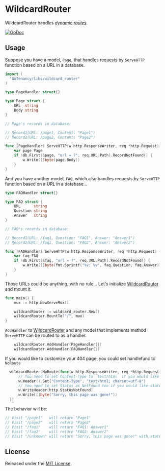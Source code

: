 # WildcardRouter

WildcardRouter handles [*dynamic routes*](https://en.wikipedia.org/wiki/Dynamic_routing).

[![GoDoc](https://godoc.org/GoTenancy/libs/wildcard_router?status.svg)](https://godoc.org/GoTenancy/libs/wildcard_router)

## Usage

Suppose you have a model, `Page`, that handles requests by `ServeHTTP` function based on a URL in a database.

```go
import (
  "GoTenancy/libs/wildcard_router"
)

type PageHandler struct{}

type Page struct {
	URL  string
	Body string
}

// Page's records in database:

// Record1(URL: /page1, Content: "Page1")
// Record2(URL: /page2, Content: "Page2")

func (PageHandler) ServeHTTP(w http.ResponseWriter, req *http.Request) {
	var page Page
	if !db.First(&page, "url = ?", req.URL.Path).RecordNotFound() {
		w.Write([]byte(page.Body))
	}
}
```

And you have another model, `FAQ`, which also handles requests by `ServeHTTP` function based on a URL in a database...

```go
type FAQHandler struct{}

type FAQ struct {
	URL      string
	Question string
	Answer   string
}

// FAQ's records in database:

// Record1(URL: /faq1, Question: "FAQ1", Answer: "Answer1")
// Record2(URL: /faq2, Question: "FAQ2", Answer: "Answer2")

func (FAQHandler) ServeHTTP(w http.ResponseWriter, req *http.Request) {
	var faq FAQ
	if !db.First(&faq, "url = ?", req.URL.Path).RecordNotFound() {
		w.Write([]byte(fmt.Sprintf("%v: %v", faq.Question, faq.Answer)))
	}
}
```

Those URLs could be anything, with no rule... Let's initialize [WildcardRouter](https://GoTenancy/libs/wildcard_router) and mount it.

```go
func main() {
	mux := http.NewServeMux()

	wildcardRouter := wildcard_router.New()
	wildcardRouter.MountTo("/", mux)
}
```

`AddHandler` to [WildcardRouter](https://GoTenancy/libs/wildcard_router) and any model that implements method `ServeHTTP` can be routed to as a handler.

```go
    wildcardRouter.AddHandler(PageHandler{})
    wildcardRouter.AddHandler(FAQHandler{})
```

If you would like to customize your 404 page, you could set handlefunc to `NoRoute`

```go
  wildcardRouter.NoRoute(func(w http.ResponseWriter, req *http.Request) {
      // You need to set Content-Type to `text/html` if you would like brower recognize as HTML
      w.Header().Set("Content-Type", "text/html; charset=utf-8")
      // You need to set Status as NotFound too if you would like status code is 404
      w.WriteHeader(http.StatusNotFound)
      w.Write([]byte("Sorry, this page was gone!"))
  })
```

The behavior will be:

```go
// Visit "/page1"   will return "Page1"
// Visit "/page2"   will return "Page2"
// Visit "/faq1"    will return "FAQ1: Answer1"
// Visit "/faq2"    will return "FAQ2: Answer2"
// Visit "/unknown" will return "Sorry, this page was gone!" with statu code 404
```

## License

Released under the [MIT License](http://opensource.org/licenses/MIT).

